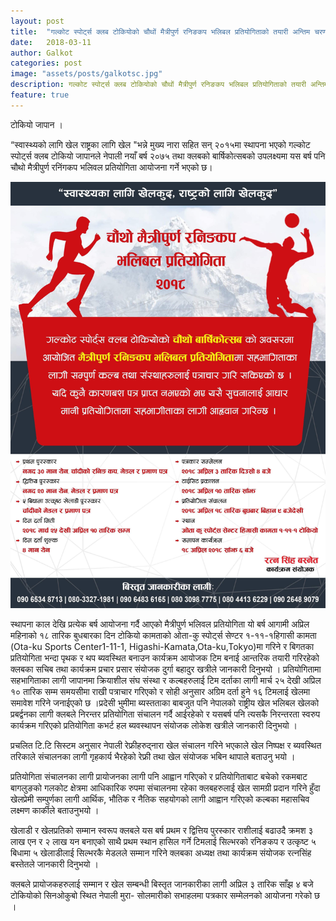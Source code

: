 ```yaml
---
layout: post
title:  "गल्कोट स्पोर्ट्स क्लब टोकियोको चौथों मैत्रीपुर्ण रनिङकप भलिबल प्रतियोगिताको तयारी अन्तिम चरणमा"
date:   2018-03-11 
author: Galkot
categories: post
image: "assets/posts/galkotsc.jpg"
description: गल्कोट स्पोर्ट्स क्लब टोकियोको चौथों मैत्रीपुर्ण रनिङकप भलिबल प्रतियोगिताको तयारी अन्तिम अप्रिल १८ तारिक प्रतियोगिता हुने 
feature: true
---
```


टोकियो जापान । 


“स्वास्थ्यको लागि खेल राष्ट्रका लागि खेल "भन्ने मुख्य नारा सहित सन् २०१५मा स्थापना भएको गल्कोट स्पोर्ट्स क्लब टोकियो जापानले नेपाली नयाँ बर्ष २०७५ तथा क्लबको  बार्षिकोत्सबको उपलक्ष्यमा यस बर्ष पनि चौथो मैत्रीपुर्ण रनिंगकप भलिवल प्रतियोगिता आयोजना गर्ने भएको छ।

<img src="/assets/posts/galkotsc.jpg" alt="galkot sports club">

स्थापना काल देखि प्रत्येक बर्ष आयोजना गर्दै आएको मैत्रीपुर्ण भलिवल प्रतियोगिता यो बर्ष आगामी अप्रिल महिनाको १८ तारिक बुधबारका दिन टोकियो कामताको ओता-कु स्पोर्ट्स सेण्टर १-११-१हिगासी कामता (Ota-ku Sports Center1-11-1, Higashi-Kamata,Ota-ku,Tokyo)मा गरिने र बिगतका प्रतियोगिता भन्दा पृथक र थप ब्यवस्थित बनाउन कार्यक्रम आयोजक टिम बनाई आन्तरिक तयारी गरिरहेको क्लबका सचिब तथा कार्यक्रम प्रचार प्रसार संयोजक दुर्गा बहादुर खत्रीले जानकारी दिनुभयो । 
प्रतियोगितामा सहभागिताका लागी जापानमा क्रियाशील संघ संस्था र कल्बहरुलाई टिम दर्ताका लागी मार्च २५ देखी अप्रिल १० तारिक सम्म समयसीमा राखी  पत्राचार गरिएको  र सोही अनुसार अग्रिम दर्ता हुने १६ टिमलाई खेलमा समावेश गरिने जनाईएको छ ।प्रदेसी  भुमीमा ब्यस्तताका बाबजुत पनि नेपालको राष्ट्रीय खेल भलिबल खेलको प्रबर्द्वनका लागी क्लबले निरन्तर प्रतियोगिता संचालन गर्दै आईरहेको र यसबर्ष पनि त्यसकै निरन्तरता स्वरुप कार्यक्रम गरिएको प्रतियोगिता कभर्ट हल ब्यवस्थापन संयोजक लोकेश खत्रीले जानकारी दिनुभयो । 


प्रचलित टि.टि सिस्टम अनुसार नेपाली रेफ्रीहरुद्नारा खेल संचालन गरिने भएकाले खेल निष्पक्ष र ब्यवस्थित तरिकाले संचालनका लागी गृहकार्य भैरहेको रेफ्री तथा खेल संयोजक भबिन थापाले बताउनु भयो । 


प्रतियोगिता संचालनका लागी प्रायोजनका लागी पनि आह्वान गरिएको र प्रतियोगिताबाट बचेको रकमबाट बागलुङको गलकोट क्षेत्रमा आधिकारिक रुपमा संचालनमा रहेका क्लबहरुलाई खेल सामग्री प्रदान गरिने हुँदा खेलप्रेमी सम्पुर्णका लागी आर्थिक, भौतिक र नैतिक सहयोगको लागी आह्वान गरिएको कल्बका महासचिव लक्ष्मण कार्कीले बताउनुभयो ।


खेलाडी र खेलप्रतिको सम्मान स्वरूप क्लबले यस बर्ष प्रथम र द्वित्तिय पुरस्कार राशीलाई बढाउदै क्रमश ३ लाख एन र २ लाख यन बनाएको साथै प्रथम स्थान हासिल गर्ने टिमलाई सिल्भरको रनिङकप र उत्कृष्ट ५ बिधामा ५ खेलाडीलाई सिल्भरकै मेडलले सम्मान गरिने क्लबका अध्यक्ष तथा कार्यक्रम संयोजक रत्नसिंह बस्तेतले जानकारी दिनुभयो । 


क्लबले प्रायोजकहरुलाई सम्मान  र खेल सम्बन्धी बिस्तृत जानकारीका लागी अप्रिल ३ तारिक साँझ ४ बजे टोकियोको सिनओकुबो स्थित नेपाली मुरा- सोलमारीको सभाहलमा पत्रकार सम्मेलनको आयोजना गरेको छ ।
